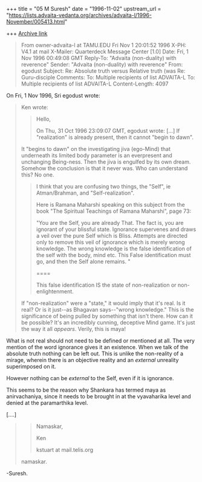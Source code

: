 +++
title = "05 M Suresh"
date = "1996-11-02"
upstream_url = "https://lists.advaita-vedanta.org/archives/advaita-l/1996-November/005413.html"

+++
[Archive link](https://lists.advaita-vedanta.org/archives/advaita-l/1996-November/005413.html)

> From owner-advaita-l at TAMU.EDU Fri Nov  1 20:01:52 1996
> X-PH: V4.1 at mail
> X-Mailer: Quarterdeck Message Center [1.0]
> Date:         Fri, 1 Nov 1996 00:49:08 GMT
> Reply-To: "Advaita (non-duality) with reverence" <ADVAITA-L at TAMU.EDU>
> Sender: "Advaita (non-duality) with reverence" <ADVAITA-L at TAMU.EDU>
> From: egodust <egodust at DIGITAL.NET>
> Subject:      Re: Absolute truth versus Relative truth (was Re: Guru-disciple
> Comments: To: Multiple recipients of list ADVAITA-L <ADVAITA-L at TAMU.EDU>
> To: Multiple recipients of list ADVAITA-L <ADVAITA-L at TAMU.EDU>
> Content-Length: 4097

On Fri, 1 Nov 1996, Sri egodust wrote:

> Ken wrote:
> >
> > Hello,
> >
> > On Thu, 31 Oct 1996 23:09:07 GMT, egodust <egodust at DIGITAL.NET> wrote:
[...]
> > If "realization" is already present, then it cannot "begin to dawn".
>
>
> It "begins to dawn" on the investigating jiva (ego-Mind) that underneath
> its limited body parameter is an everpresent and unchanging Being-ness.
> Then the jiva is engulfed by its own dream.  Somehow the conclusion is
> that it never was.  Who can understand this?  No one.
>
> >
> > I think that you are confusing two things, the "Self", ie
> > Atman/Brahman, and "Self-realization".
> >
> > Here is Ramana Maharshi speaking on this subject from the book "The
> > Spiritual Teachings of Ramana Maharshi",  page 73:
> >
> > "You are the Self, you are already That.
> > The fact is, you are ignorant of your blissful state. Ignorance
> > supervenes and draws a veil over the pure Self which is Bliss.
> > Attempts are directed only to remove this veil of ignorance which is
> > merely wrong knowledge.  The wrong knowledge is the false
> > identification of the self with the body, mind etc.  This False
> > identification must go, and then the Self alone remains. "
> >
> > ====
> >
> > This false identification IS the state of non-realization or
> > non-enlightenment.
>
> If "non-realization" were a "state," it would imply that it's real.
> Is it real?  Or is it just--as Bhagavan says--"wrong knowledge."
> This is the significance of being pulled by something that isn't
> there.  How can it be possible?  It's an incredibly cunning,
> deceptive Mind game.  It's just the way it all *appears*. Verily,
> this is maya!

  What is not real should not need to be defined or mentioned at all.
  The very mention of the word ignorance gives it an existence. When
  we talk of the absolute truth nothing can be left out. This is unlike
  the non-reality of a mirage, wherein there is an objective
  reality and an *external* unreality superimposed on it.

  However nothing can be *external* to the Self, even if it is ignorance.

  This seems to be the reason why Shankara has termed maya as
  anirvachaniya, since it needs to be brought in at the vyavaharika level
  and denied at the paramarthika level.

[....]

> > Namaskar,
> >
> > Ken
> >
> > kstuart at mail.telis.org
>
>
> namaskar.
>

-Suresh.

